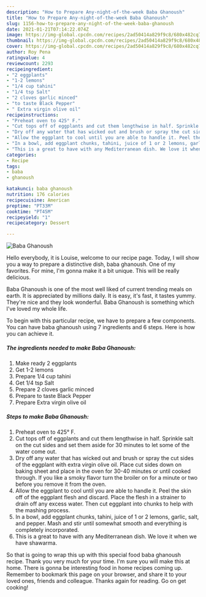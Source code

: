 ```yaml
---
description: "How to Prepare Any-night-of-the-week Baba Ghanoush"
title: "How to Prepare Any-night-of-the-week Baba Ghanoush"
slug: 1156-how-to-prepare-any-night-of-the-week-baba-ghanoush
date: 2021-01-21T07:14:22.074Z
image: https://img-global.cpcdn.com/recipes/2ad50414a829f9c8/680x482cq70/baba-ghanoush-recipe-main-photo.jpg
thumbnail: https://img-global.cpcdn.com/recipes/2ad50414a829f9c8/680x482cq70/baba-ghanoush-recipe-main-photo.jpg
cover: https://img-global.cpcdn.com/recipes/2ad50414a829f9c8/680x482cq70/baba-ghanoush-recipe-main-photo.jpg
author: Roy Pena
ratingvalue: 4
reviewcount: 2293
recipeingredient:
- "2 eggplants"
- "1-2 lemons"
- "1/4 cup tahini"
- "1/4 tsp Salt"
- "2 cloves garlic minced"
- "to taste Black Pepper"
- " Extra virgin olive oil"
recipeinstructions:
- "Preheat oven to 425° F."
- "Cut tops off of eggplants and cut them lengthwise in half. Sprinkle salt on the cut sides and set them aside for 30 minutes to let some of the water come out."
- "Dry off any water that has wicked out and brush or spray the cut sides of the eggplant with extra virgin olive oil. Place cut sides down on baking sheet and place in the oven for 30-40 minutes or until cooked through. If you like a smoky flavor turn the broiler on for a minute or two before you remove it from the oven."
- "Allow the eggplant to cool until you are able to handle it. Peel the skin off of the eggplant flesh and discard. Place the flesh in a strainer to drain off any excess water. Then cut eggplant into chunks to help with the mashing process."
- "In a bowl, add eggplant chunks, tahini, juice of 1 or 2 lemons, garlic, salt, and pepper. Mash and stir until somewhat smooth and everything is completely incorporated."
- "This is a great to have with any Mediterranean dish. We love it when we have shawarma."
categories:
- Recipe
tags:
- baba
- ghanoush

katakunci: baba ghanoush 
nutrition: 176 calories
recipecuisine: American
preptime: "PT33M"
cooktime: "PT45M"
recipeyield: "1"
recipecategory: Dessert

---
```



![Baba Ghanoush](https://img-global.cpcdn.com/recipes/2ad50414a829f9c8/680x482cq70/baba-ghanoush-recipe-main-photo.jpg)

Hello everybody, it is Louise, welcome to our recipe page. Today, I will show you a way to prepare a distinctive dish, baba ghanoush. One of my favorites. For mine, I'm gonna make it a bit unique. This will be really delicious.



Baba Ghanoush is one of the most well liked of current trending meals on earth. It is appreciated by millions daily. It is easy, it's fast, it tastes yummy. They're nice and they look wonderful. Baba Ghanoush is something which I've loved my whole life.


To begin with this particular recipe, we have to prepare a few components. You can have baba ghanoush using 7 ingredients and 6 steps. Here is how you can achieve it.

<!--inarticleads1-->

##### The ingredients needed to make Baba Ghanoush:

1. Make ready 2 eggplants
1. Get 1-2 lemons
1. Prepare 1/4 cup tahini
1. Get 1/4 tsp Salt
1. Prepare 2 cloves garlic minced
1. Prepare to taste Black Pepper
1. Prepare  Extra virgin olive oil




<!--inarticleads2-->

##### Steps to make Baba Ghanoush:

1. Preheat oven to 425° F.
1. Cut tops off of eggplants and cut them lengthwise in half. Sprinkle salt on the cut sides and set them aside for 30 minutes to let some of the water come out.
1. Dry off any water that has wicked out and brush or spray the cut sides of the eggplant with extra virgin olive oil. Place cut sides down on baking sheet and place in the oven for 30-40 minutes or until cooked through. If you like a smoky flavor turn the broiler on for a minute or two before you remove it from the oven.
1. Allow the eggplant to cool until you are able to handle it. Peel the skin off of the eggplant flesh and discard. Place the flesh in a strainer to drain off any excess water. Then cut eggplant into chunks to help with the mashing process.
1. In a bowl, add eggplant chunks, tahini, juice of 1 or 2 lemons, garlic, salt, and pepper. Mash and stir until somewhat smooth and everything is completely incorporated.
1. This is a great to have with any Mediterranean dish. We love it when we have shawarma.




So that is going to wrap this up with this special food baba ghanoush recipe. Thank you very much for your time. I'm sure you will make this at home. There is gonna be interesting food in home recipes coming up. Remember to bookmark this page on your browser, and share it to your loved ones, friends and colleague. Thanks again for reading. Go on get cooking!
